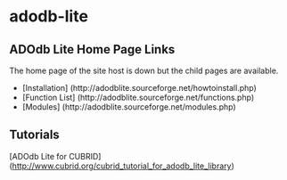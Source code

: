 # adodb-lite

## ADOdb Lite Home Page Links
The home page of the site host is down but the child pages are available.

<ul>
	<li>[Installation] (http://adodblite.sourceforge.net/howtoinstall.php)</li>
	<li>[Function List] (http://adodblite.sourceforge.net/functions.php)</li>
	<li>[Modules] (http://adodblite.sourceforge.net/modules.php)</li>
</ul>

## Tutorials
[ADOdb Lite for CUBRID] (http://www.cubrid.org/cubrid_tutorial_for_adodb_lite_library)
